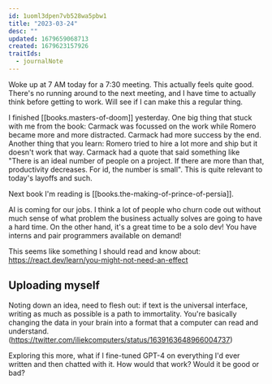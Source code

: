 ```yaml
---
id: 1uoml3dpen7vb528wa5pbw1
title: "2023-03-24"
desc: ""
updated: 1679659068713
created: 1679623157926
traitIds:
  - journalNote
---
```


Woke up at 7 AM today for a 7:30 meeting. This actually feels quite good.
There's no running around to the next meeting, and I have time to actually
think before getting to work. Will see if I can make this a
regular thing.

I finished [[books.masters-of-doom]] yesterday. One big thing that stuck
with me from the book: Carmack was focussed on the work while Romero
became more and more distracted. Carmack had more success by the end.
Another thing that you learn: Romero tried to hire a lot more and ship
but it doesn't work that way. Carmack had a quote that said something
like "There is an ideal number of people on a project. If there are more
than that, productivity decreases. For id, the number is small". This
is quite relevant to today's layoffs and such.

Next book I'm reading is [[books.the-making-of-prince-of-persia]].

AI is coming for our jobs. I think a lot of people who churn code out
without much sense of what problem the business actually solves are going
to have a hard time. On the other hand, it's a great time to be a
solo dev! You have interns and pair programmers available on demand!

This seems like something I should read and know about: https://react.dev/learn/you-might-not-need-an-effect

## Uploading myself

Noting down an idea, need to flesh out: if text is the universal interface,
writing as much as possible is a path to immortality. You're basically
changing the data in your brain into a format that a computer can read
and understand. (https://twitter.com/iliekcomputers/status/1639163648966004737)

Exploring this more, what if I fine-tuned GPT-4 on everything I'd ever written
and then chatted with it. How would that work? Would it be good or bad?
